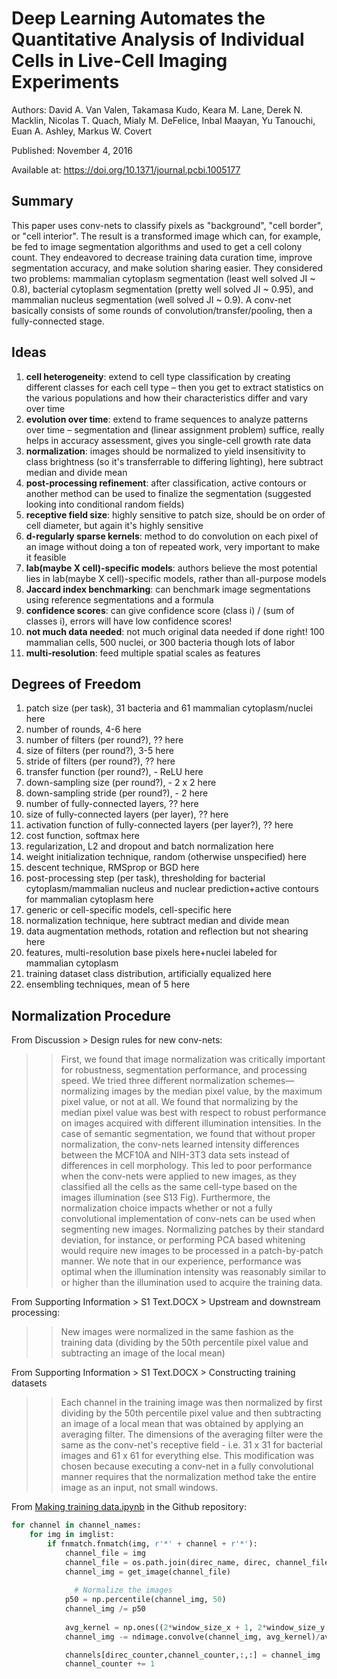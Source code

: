 # Deep Learning Automates the Quantitative Analysis of Individual Cells in Live-Cell Imaging Experiments

Authors: David A. Van Valen, Takamasa Kudo, Keara M. Lane, Derek N. Macklin, Nicolas T. Quach, Mialy M. DeFelice, Inbal Maayan, Yu Tanouchi, Euan A. Ashley, Markus W. Covert

Published: November 4, 2016

Available at: https://doi.org/10.1371/journal.pcbi.1005177

## Summary
This paper uses conv-nets to classify pixels as "background", "cell border", or "cell interior". The result is a transformed image which can, for example, be fed to image segmentation algorithms and used to get a cell colony count. They endeavored to decrease training data curation time,  improve segmentation accuracy, and make solution sharing easier. They considered two problems: mammalian cytoplasm segmentation (least well solved JI ~ 0.8), bacterial cytoplasm segmentation (pretty well solved JI ~ 0.95), and mammalian nucleus segmentation (well solved JI ~ 0.9). A conv-net basically consists of some rounds of convolution/transfer/pooling, then a fully-connected stage.

## Ideas
1. **cell heterogeneity**: extend to cell type classification by creating different classes for each cell type – then you get to extract statistics on the various populations and how their characteristics differ and vary over time
2. **evolution over time**: extend to frame sequences to analyze patterns over time – segmentation and (linear assignment problem) suffice, really helps in accuracy assessment, gives you single-cell growth rate data
3. **normalization**: images should be normalized  to yield insensitivity to class brightness (so it's transferrable to differing lighting), here subtract median and divide mean
4. **post-processing refinement**: after classification, active contours or another method can be used to finalize the segmentation (suggested looking into conditional random fields)
5. **receptive field size**: highly sensitive to patch size, should be on order of cell diameter, but again it's highly sensitive
6. **d-regularly sparse kernels**: method to do convolution on each pixel of an image without doing a ton of repeated work, very important to make it feasible
7. **lab(maybe X cell)-specific models**: authors believe the most potential lies in lab(maybe X cell)-specific models, rather than all-purpose models
8. **Jaccard index benchmarking**: can benchmark image segmentations using reference segmentations and a formula
9. **confidence scores**: can give confidence score (class i) / (sum of classes i), errors will have low confidence scores!
10. **not much data needed**: not much original data needed if done right! 100 mammalian cells, 500 nuclei, or 300 bacteria though lots of labor
11. **multi-resolution**: feed multiple spatial scales as features

## Degrees of Freedom
1. patch size (per task), 31 bacteria and 61 mammalian cytoplasm/nuclei here
2. number of rounds, 4-6 here
3. number of filters (per round?), ?? here
4. size of filters (per round?), 3-5 here
5. stride of filters (per round?), ?? here
6. transfer function (per round?), - ReLU here
7. down-sampling size (per round?), - 2 x 2 here
8. down-sampling stride (per round?), - 2 here
9. number of fully-connected layers, ?? here
10. size of fully-connected layers (per layer), ?? here
11. activation function of fully-connected layers (per layer?), ?? here
12. cost function, softmax here
13. regularization, L2 and dropout and batch normalization here
14. weight initialization technique, random (otherwise unspecified) here
15. descent technique, RMSprop or BGD here
16. post-processing step (per task), thresholding for bacterial cytoplasm/mammalian nucleus and nuclear prediction+active contours for mammalian cytoplasm here
17. generic or cell-specific models, cell-specific here
18. normalization technique, here subtract median and divide mean
19. data augmentation methods, rotation and reflection but not shearing here
20. features, multi-resolution base pixels here+nuclei labeled for mammalian cytoplasm
21. training dataset class distribution, artificially equalized here
22. ensembling techniques, mean of 5 here

## Normalization Procedure
From Discussion > Design rules for new conv-nets:
>> First, we found that image normalization was critically important for robustness, segmentation performance, and processing speed. We tried three different normalization schemes—normalizing images by the median pixel value, by the maximum pixel value, or not at all. We found that normalizing by the median pixel value was best with respect to robust performance on images acquired with different illumination intensities. In the case of semantic segmentation, we found that without proper normalization, the conv-nets learned intensity differences between the MCF10A and NIH-3T3 data sets instead of differences in cell morphology. This led to poor performance when the conv-nets were applied to new images, as they classified all the cells as the same cell-type based on the images illumination (see S13 Fig). Furthermore, the normalization choice impacts whether or not a fully convolutional implementation of conv-nets can be used when segmenting new images. Normalizing patches by their standard deviation, for instance, or performing PCA based whitening would require new images to be processed in a patch-by-patch manner. We note that in our experience, performance was optimal when the illumination intensity was reasonably similar to or higher than the illumination used to acquire the training data.

From Supporting Information > S1 Text.DOCX > Upstream and downstream processing:
>> New images were normalized in the same fashion as the training data (dividing by the 50th percentile pixel value and subtracting an image of the local mean)

From Supporting Information > S1 Text.DOCX > Constructing training datasets
>> Each channel in the training image was then normalized by first dividing by the 50th percentile pixel value and then subtracting an image of a local mean that was obtained by applying an averaging filter. The dimensions of the averaging filter were the same as the conv-net's receptive field - i.e. 31 x 31 for bacterial images and 61 x 61 for everything else. This modification was chosen because executing a conv-net in a fully convolutional manner requires that the normalization method take the entire image as an input, not small windows.

From [Making training data.ipynb](https://github.com/CovertLab/DeepCell/blob/30091858caaa1f9093e4fe23f4fd8407c528d64a/keras_version/Making%20training%20data.ipynb) in the Github repository:
```python
for channel in channel_names:
	for img in imglist: 
		if fnmatch.fnmatch(img, r'*' + channel + r'*'):
			channel_file = img
			channel_file = os.path.join(direc_name, direc, channel_file)
			channel_img = get_image(channel_file)
		
              # Normalize the images
			p50 = np.percentile(channel_img, 50)
			channel_img /= p50
			
			avg_kernel = np.ones((2*window_size_x + 1, 2*window_size_y + 1))
			channel_img -= ndimage.convolve(channel_img, avg_kernel)/avg_kernel.size

			channels[direc_counter,channel_counter,:,:] = channel_img
			channel_counter += 1
```